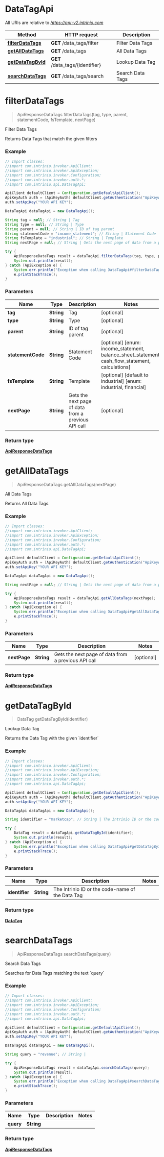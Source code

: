 # DataTagApi

All URIs are relative to *https://api-v2.intrinio.com*

Method | HTTP request | Description
------------- | ------------- | -------------
[**filterDataTags**](DataTagApi.md#filterDataTags) | **GET** /data_tags/filter | Filter Data Tags
[**getAllDataTags**](DataTagApi.md#getAllDataTags) | **GET** /data_tags | All Data Tags
[**getDataTagById**](DataTagApi.md#getDataTagById) | **GET** /data_tags/{identifier} | Lookup Data Tag
[**searchDataTags**](DataTagApi.md#searchDataTags) | **GET** /data_tags/search | Search Data Tags


<a name="filterDataTags"></a>
# **filterDataTags**
> ApiResponseDataTags filterDataTags(tag, type, parent, statementCode, fsTemplate, nextPage)

Filter Data Tags

Returns Data Tags that match the given filters

### Example
```java
// Import classes:
//import com.intrinio.invoker.ApiClient;
//import com.intrinio.invoker.ApiException;
//import com.intrinio.invoker.Configuration;
//import com.intrinio.invoker.auth.*;
//import com.intrinio.api.DataTagApi;

ApiClient defaultClient = Configuration.getDefaultApiClient();
ApiKeyAuth auth = (ApiKeyAuth) defaultClient.getAuthentication("ApiKeyAuth");
auth.setApiKey("YOUR API KEY");

DataTagApi dataTagApi = new DataTagApi();

String tag = null; // String | Tag
String type = null; // String | Type
String parent = null; // String | ID of tag parent
String statementCode = "income_statement"; // String | Statement Code
String fsTemplate = "industrial"; // String | Template
String nextPage = null; // String | Gets the next page of data from a previous API call

try {
    ApiResponseDataTags result = dataTagApi.filterDataTags(tag, type, parent, statementCode, fsTemplate, nextPage);
    System.out.println(result);
} catch (ApiException e) {
    System.err.println("Exception when calling DataTagApi#filterDataTags");
    e.printStackTrace();
}
```

### Parameters

Name | Type | Description  | Notes
------------- | ------------- | ------------- | -------------
 **tag** | **String**| Tag | [optional]
 **type** | **String**| Type | [optional]
 **parent** | **String**| ID of tag parent | [optional]
 **statementCode** | **String**| Statement Code | [optional] [enum: income_statement, balance_sheet_statement, cash_flow_statement, calculations]
 **fsTemplate** | **String**| Template | [optional] [default to industrial] [enum: industrial, financial]
 **nextPage** | **String**| Gets the next page of data from a previous API call | [optional]

### Return type

[**ApiResponseDataTags**](ApiResponseDataTags.md)

<a name="getAllDataTags"></a>
# **getAllDataTags**
> ApiResponseDataTags getAllDataTags(nextPage)

All Data Tags

Returns All Data Tags

### Example
```java
// Import classes:
//import com.intrinio.invoker.ApiClient;
//import com.intrinio.invoker.ApiException;
//import com.intrinio.invoker.Configuration;
//import com.intrinio.invoker.auth.*;
//import com.intrinio.api.DataTagApi;

ApiClient defaultClient = Configuration.getDefaultApiClient();
ApiKeyAuth auth = (ApiKeyAuth) defaultClient.getAuthentication("ApiKeyAuth");
auth.setApiKey("YOUR API KEY");

DataTagApi dataTagApi = new DataTagApi();

String nextPage = null; // String | Gets the next page of data from a previous API call

try {
    ApiResponseDataTags result = dataTagApi.getAllDataTags(nextPage);
    System.out.println(result);
} catch (ApiException e) {
    System.err.println("Exception when calling DataTagApi#getAllDataTags");
    e.printStackTrace();
}
```

### Parameters

Name | Type | Description  | Notes
------------- | ------------- | ------------- | -------------
 **nextPage** | **String**| Gets the next page of data from a previous API call | [optional]

### Return type

[**ApiResponseDataTags**](ApiResponseDataTags.md)

<a name="getDataTagById"></a>
# **getDataTagById**
> DataTag getDataTagById(identifier)

Lookup Data Tag

Returns the Data Tag with the given &#x60;identifier&#x60;

### Example
```java
// Import classes:
//import com.intrinio.invoker.ApiClient;
//import com.intrinio.invoker.ApiException;
//import com.intrinio.invoker.Configuration;
//import com.intrinio.invoker.auth.*;
//import com.intrinio.api.DataTagApi;

ApiClient defaultClient = Configuration.getDefaultApiClient();
ApiKeyAuth auth = (ApiKeyAuth) defaultClient.getAuthentication("ApiKeyAuth");
auth.setApiKey("YOUR API KEY");

DataTagApi dataTagApi = new DataTagApi();

String identifier = "marketcap"; // String | The Intrinio ID or the code-name of the Data Tag

try {
    DataTag result = dataTagApi.getDataTagById(identifier);
    System.out.println(result);
} catch (ApiException e) {
    System.err.println("Exception when calling DataTagApi#getDataTagById");
    e.printStackTrace();
}
```

### Parameters

Name | Type | Description  | Notes
------------- | ------------- | ------------- | -------------
 **identifier** | **String**| The Intrinio ID or the code-name of the Data Tag |

### Return type

[**DataTag**](DataTag.md)

<a name="searchDataTags"></a>
# **searchDataTags**
> ApiResponseDataTags searchDataTags(query)

Search Data Tags

Searches for Data Tags matching the text &#x60;query&#x60;

### Example
```java
// Import classes:
//import com.intrinio.invoker.ApiClient;
//import com.intrinio.invoker.ApiException;
//import com.intrinio.invoker.Configuration;
//import com.intrinio.invoker.auth.*;
//import com.intrinio.api.DataTagApi;

ApiClient defaultClient = Configuration.getDefaultApiClient();
ApiKeyAuth auth = (ApiKeyAuth) defaultClient.getAuthentication("ApiKeyAuth");
auth.setApiKey("YOUR API KEY");

DataTagApi dataTagApi = new DataTagApi();

String query = "revenue"; // String | 

try {
    ApiResponseDataTags result = dataTagApi.searchDataTags(query);
    System.out.println(result);
} catch (ApiException e) {
    System.err.println("Exception when calling DataTagApi#searchDataTags");
    e.printStackTrace();
}
```

### Parameters

Name | Type | Description  | Notes
------------- | ------------- | ------------- | -------------
 **query** | **String**|  |

### Return type

[**ApiResponseDataTags**](ApiResponseDataTags.md)

